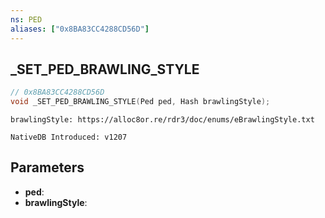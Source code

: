```yaml
---
ns: PED
aliases: ["0x8BA83CC4288CD56D"]
---
```

## _SET_PED_BRAWLING_STYLE

```c
// 0x8BA83CC4288CD56D
void _SET_PED_BRAWLING_STYLE(Ped ped, Hash brawlingStyle);
```

```
brawlingStyle: https://alloc8or.re/rdr3/doc/enums/eBrawlingStyle.txt

NativeDB Introduced: v1207
```

## Parameters
* **ped**:
* **brawlingStyle**:
